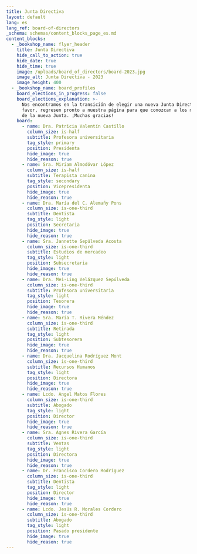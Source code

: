 ```yaml
---
title: Junta Directiva
layout: default
lang: es
lang_ref: board-of-directors
_schema: schemas/content_blocks_page_es.md
content_blocks:
  - _bookshop_name: flyer_header
    title: Junta Directiva
    hide_call_to_action: true
    hide_date: true
    hide_time: true
    image: /uploads/board_of_directors/board-2023.jpg
    image_alt: Junta Directiva - 2023
    image_height: 400
  - _bookshop_name: board_profiles
    board_elections_in_progress: false
    board_elections_explanation: >-
      Nos encontramos en la transición de elegir una nueva Junta Directiva. Por
      favor, regresen pronto a nuestra página para que conozcan a los miembros
      de la nueva Junta. ¡Muchas gracias!
    board:
      - name: Dra. Patricia Valentín Castillo
        column_size: is-half
        subtitle: Profesora universitaria
        tag_style: primary
        position: Presidenta
        hide_image: true
        hide_reason: true
      - name: Sra. Miriam Almodóvar López
        column_size: is-half
        subtitle: Terapista canina
        tag_style: secondary
        position: Vicepresidenta
        hide_image: true
        hide_reason: true
      - name: Dra. María del C. Alemañy Pons
        column_size: is-one-third
        subtitle: Dentista
        tag_style: light
        position: Secretaria
        hide_image: true
        hide_reason: true
      - name: Sra. Jannette Sepúlveda Acosta
        column_size: is-one-third
        subtitle: Estudios de mercadeo
        tag_style: light
        position: Subsecretaria
        hide_image: true
        hide_reason: true
      - name: Dra. Mei-Ling Velázquez Sepúlveda
        column_size: is-one-third
        subtitle: Profesora universitaria
        tag_style: light
        position: Tesorera
        hide_image: true
        hide_reason: true
      - name: Sra. María T. Rivera Méndez
        column_size: is-one-third
        subtitle: Retirada
        tag_style: light
        position: Subtesorera
        hide_image: true
        hide_reason: true
      - name: Dra. Jacquelina Rodríguez Mont
        column_size: is-one-third
        subtitle: Recursos Humanos
        tag_style: light
        position: Directora
        hide_image: true
        hide_reason: true
      - name: Lcdo. Angel Matos Flores
        column_size: is-one-third
        subtitle: Abogado
        tag_style: light
        position: Director
        hide_image: true
        hide_reason: true
      - name: Sra. Agnes Rivera García
        column_size: is-one-third
        subtitle: Ventas
        tag_style: light
        position: Directora
        hide_image: true
        hide_reason: true
      - name: Dr. Francisco Cordero Rodríguez
        column_size: is-one-third
        subtitle: Dentista
        tag_style: light
        position: Director
        hide_image: true
        hide_reason: true
      - name: Lcdo. Jesús R. Morales Cordero
        column_size: is-one-third
        subtitle: Abogado
        tag_style: light
        position: Pasado presidente
        hide_image: true
        hide_reason: true
---
```


